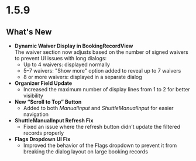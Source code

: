 # 1.5.9

## What's New
- **Dynamic Waiver Display in BookingRecordView**  
  The waiver section now adjusts based on the number of signed waivers to prevent UI issues with long dialogs:  
  - Up to 4 waivers: displayed normally  
  - 5–7 waivers: "Show more" option added to reveal up to 7 waivers  
  - 8 or more waivers: displayed in a separate dialog
- **Organizer Field Update**  
  - Increased the maximum number of display lines from 1 to 2 for better visibility
- **New “Scroll to Top” Button**  
  - Added to both *ManualInput* and *ShuttleManualInput* for easier navigation
- **ShuttleManualInput Refresh Fix**  
  - Fixed an issue where the refresh button didn’t update the filtered records properly
- **Flags Dropdown UI Fix**  
  - Improved the behavior of the Flags dropdown to prevent it from breaking the dialog layout on large booking records
